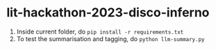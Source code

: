 # lit-hackathon-2023-disco-inferno

1. Inside current folder, do `pip install -r requirements.txt`
2. To test the summarisation and tagging, do `python llm-summary.py`
